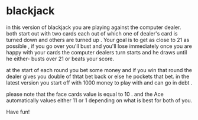 # blackjack

in this version of blackjack you are playing against the computer dealer. both start out with two cards each out of which one of dealer's card is turned down and others are turned up .
Your goal is to get as close to 21 as possible , if you go over you'll bust and you'll lose immediately
once you are happy with your cards the computer dealers turn starts and he draws until he either- busts over 21 or beats your score.

at the start of each round you bet some money and if you win that round the dealer gives you double of thtat bet back or else he pockets that bet. in the latest version you start off with 1000 money to play with and can go in debt .

please note that the face cards value is equal to 10 . and the Ace automatically values either 11 or 1 depending on what is best for both of you.

Have fun!
